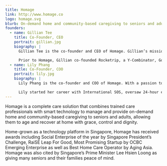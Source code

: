 ```yaml
---
title: Homage
link: http://www.homage.co
logo: homage.svg
blurb: On-demand home and community-based caregiving to seniors and adults
founders:
  - name: Gillian Tee
    title: Co-Founder, CEO
    portrait: gillian.jpg
    biography: |
      Gillian Tee is the co-founder and CEO of Homage. Gillian’s mission with Homage is to equip and inspire a new generation of caregivers to provide individualized and personal care at scale. Enabling all to live, age and recover back within their communities and homes with more choice and fulfilment is what motivated Gillian to build Homage and is at the heartbeat of the entire Homage team.

      Prior to Homage, Gillian co-founded Rocketrip, a Y-Combinator, Google Ventures and Bessemer Ventures-backed travel technology company based in New York City and Silicon Valley that rewards employee for generating cost savings. Prior to Rocketrip, Gillian held various sales, business development, product management and technology leadership positions at Amazon and Accenture. Gillian has an MBA and Master of International Affairs from Columbia Business School and Columbia School of International and Public Affairs; she also studied Computer Science with a focus on Machine Learning and Artificial Intelligence at the University of Melbourne.
  - name: Lily Phang
    title: Co-Founder, COO
    portrait: lily.jpg
    biography: |
      Lily Phang is the co-founder and COO of Homage. With a passion to bring health into the community, she believes that home care should be easily accessible and yet affordable for all. Seeing seniors receiving quality care and care professionals finding meaning in their lives through caregiving keeps Lily energized everyday.

      Lily started her career with International SOS, oversaw 24-hour emergency alarm centres in Singapore, Greater China, and the wider Asian region. She was involved in the setup of a joint-venture in Stuttgart, Germany, and also several company-wide mega projects, such as shared services project in Asia Region, IT implementation for all the alarm centres. She ran Specialist Outpatient Clinics and Call Centres with Jurong Health for more than two years before joining Singapore General Hospital Hospital’s Planning Team. Lily graduated with a BSc (Business Management) with Singapore Institute of Management.
---
```


Homage is a complete care solution that combines trained care professionals with smart technology to manage and provide on-demand home and community-based caregiving to seniors and adults, allowing them to age and recover at home with grace, control and dignity.

Home-grown as a technology platform in Singapore, Homage has received awards including Social Enterprise of the year by Singapore President’s Challenge, RaiSE Leap For Good, Most Promising Startup by OCBC Emerging Enterprise as well as Best Home Care Operator by Aging Asia. Homage was also cited by Singapore’s Prime Minister Lee Hsien Loong as giving many seniors and their families peace of mind.